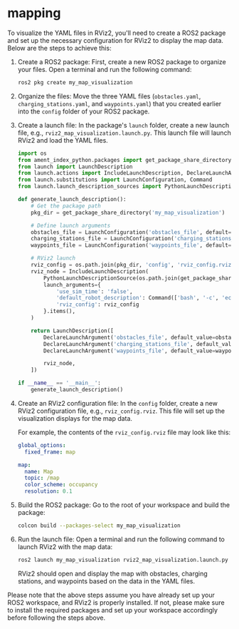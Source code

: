 # mapping

To visualize the YAML files in RViz2, you'll need to create a ROS2 package and set up the necessary configuration for RViz2 to display the map data. Below are the steps to achieve this:

1. Create a ROS2 package:
   First, create a new ROS2 package to organize your files. Open a terminal and run the following command:

   ```bash
   ros2 pkg create my_map_visualization
   ```

2. Organize the files:
   Move the three YAML files (`obstacles.yaml`, `charging_stations.yaml`, and `waypoints.yaml`) that you created earlier into the `config` folder of your ROS2 package.

3. Create a launch file:
   In the package's `launch` folder, create a new launch file, e.g., `rviz2_map_visualization.launch.py`. This launch file will launch RViz2 and load the YAML files.

   ```python
   import os
   from ament_index_python.packages import get_package_share_directory
   from launch import LaunchDescription
   from launch.actions import IncludeLaunchDescription, DeclareLaunchArgument
   from launch.substitutions import LaunchConfiguration, Command
   from launch.launch_description_sources import PythonLaunchDescriptionSource

   def generate_launch_description():
       # Get the package path
       pkg_dir = get_package_share_directory('my_map_visualization')

       # Define launch arguments
       obstacles_file = LaunchConfiguration('obstacles_file', default=os.path.join(pkg_dir, 'config', 'obstacles.yaml'))
       charging_stations_file = LaunchConfiguration('charging_stations_file', default=os.path.join(pkg_dir, 'config', 'charging_stations.yaml'))
       waypoints_file = LaunchConfiguration('waypoints_file', default=os.path.join(pkg_dir, 'config', 'waypoints.yaml'))

       # RViz2 launch
       rviz_config = os.path.join(pkg_dir, 'config', 'rviz_config.rviz')
       rviz_node = IncludeLaunchDescription(
           PythonLaunchDescriptionSource(os.path.join(get_package_share_directory('rviz2'), 'launch', 'rviz2.launch.py')),
           launch_arguments={
               'use_sim_time': 'false',
               'default_robot_description': Command(['bash', '-c', 'echo $(pwd)/fake_robot_description.urdf']),
               'rviz_config': rviz_config
           }.items(),
       )

       return LaunchDescription([
           DeclareLaunchArgument('obstacles_file', default_value=obstacles_file),
           DeclareLaunchArgument('charging_stations_file', default_value=charging_stations_file),
           DeclareLaunchArgument('waypoints_file', default_value=waypoints_file),

           rviz_node,
       ])

   if __name__ == '__main__':
       generate_launch_description()
   ```

4. Create an RViz2 configuration file:
   In the `config` folder, create a new RViz2 configuration file, e.g., `rviz_config.rviz`. This file will set up the visualization displays for the map data.

   For example, the contents of the `rviz_config.rviz` file may look like this:

   ```yaml
   global_options:
     fixed_frame: map

   map:
     name: Map
     topic: /map
     color_scheme: occupancy
     resolution: 0.1
   ```

5. Build the ROS2 package:
   Go to the root of your workspace and build the package:

   ```bash
   colcon build --packages-select my_map_visualization
   ```

6. Run the launch file:
   Open a terminal and run the following command to launch RViz2 with the map data:

   ```bash
   ros2 launch my_map_visualization rviz2_map_visualization.launch.py
   ```

   RViz2 should open and display the map with obstacles, charging stations, and waypoints based on the data in the YAML files.

Please note that the above steps assume you have already set up your ROS2 workspace, and RViz2 is properly installed. If not, please make sure to install the required packages and set up your workspace accordingly before following the steps above.